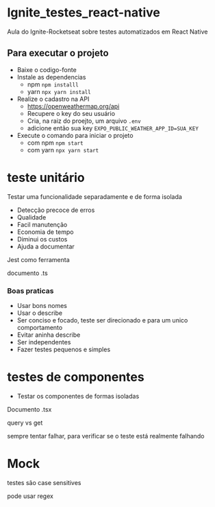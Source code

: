 # Ignite_testes_react-native
Aula do Ignite-Rocketseat sobre testes automatizados em React Native

## Para executar o projeto

 - Baixe o codigo-fonte
 - Instale as dependencias
    - npm `npm installl`
    - yarn `npx yarn install`
 - Realize o cadastro na API
    - https://openweathermap.org/api
    - Recupere o key do seu usuário
    - Cria, na raiz do proejto, um arquivo `.env`
    - adicione então sua key `EXPO_PUBLIC_WEATHER_APP_ID=SUA_KEY`
 - Execute o comando para iniciar o projeto 
    - com npm `npm start`
    - com yarn `npx yarn start`



#  teste unitário
Testar uma funcionalidade separadamente e de forma isolada

- Detecção precoce de erros
- Qualidade 
- Facil manutenção
- Economia de tempo
- Diminui os custos
- Ajuda a documentar

Jest como ferramenta

documento .ts

### Boas praticas

- Usar bons nomes
- Usar o describe
- Ser conciso e focado, teste ser direcionado e para um unico comportamento
- Evitar aninha describe 
- Ser independentes
- Fazer testes pequenos e simples


# testes de componentes

- Testar os componentes de formas isoladas

Documento .tsx

query vs get 

sempre tentar falhar, para verificar se o teste está realmente falhando 

# Mock

testes são case sensitives

pode usar regex